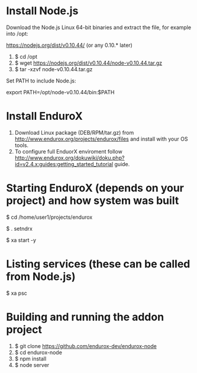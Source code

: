 
# Install Node.js

Download the Node.js Linux 64-bit binaries and extract the file, for example into /opt:

https://nodejs.org/dist/v0.10.44/ (or any 0.10.* later)
1. $ cd /opt
2. $ wget https://nodejs.org/dist/v0.10.44/node-v0.10.44.tar.gz
3. $ tar -xzvf node-v0.10.44.tar.gz

Set PATH to include Node.js:

export PATH=/opt/node-v0.10.44/bin:$PATH

# Install EnduroX
1. Download Linux package (DEB/RPM/tar.gz) from http://www.endurox.org/projects/endurox/files and install with your OS tools.
2. To configure full EnduorX enviroment follow http://www.endurox.org/dokuwiki/doku.php?id=v2.4.x:guides:getting_started_tutorial guide.

# Starting EnduroX (depends on your project) and how system was built
$ cd /home/user1/projects/endurox

$ . setndrx

$ xa start -y

# Listing services (these can be called from Node.js)
$ xa psc

# Building and running the addon project
1. $ git clone https://github.com/endurox-dev/endurox-node
2. $ cd endurox-node
3. $ npm install
4. $ node server
